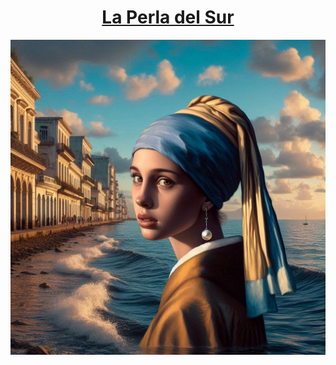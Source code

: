 # <div align=center> <h style= "color:SkyBlue;">[**La Perla del Sur**](https://la-perla-del-sur.streamlit.app/)</h></div>
<div align=center><img src = "perla4.jpeg"></div>
